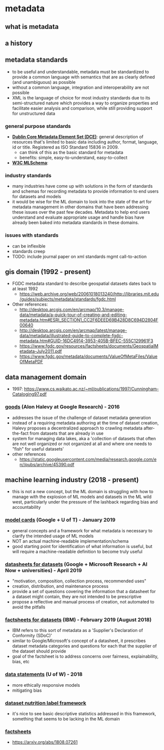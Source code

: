 # metadata

## what is metadata

## a history


## metadata standards
- to be useful and understandable, metadata must be standardized to provide a common language with semantics that are as clearly defined (and unambiguous) as possible
- without a common language, integration and interoperability are not possible
- XML is the language of choice for most industry standards due to its semi-structured nature which provides a way to organize properties and facilitate easier analysis and comparison, while still providing support for unstructured data

### general purpose standards
- **[Dublin Core Metadata Element Set (DCE)](http://www.dublincore.org/specifications/dublin-core/dcmi-terms/ )**: general description of resources that's limited to basic data including author, format, language, id or title.  Registered as ISO Standard 15836 in 2009.
   - can think of this as the basic standard for metadata
   - benefits: simple, easy-to-understand, easy-to-collect
- **[W3C MLSchema](http://ml-schema.github.io/documentation/ML%20Schema.html)**: 


### industry standards
- many industries have come up with solutions in the form of standards and schemas for recording metadata to provide information to end users for datasets and models
- it would be wise for the ML domain to look into the state of the art for metadata management in other domains that have been addressing these issues over the past few decades.  Metadata to help end users understand and evaluate appropriate usage and handle bias have already been baked into metadata standards in these domains.

### issues with standards
- can be inflexible
- standards creep
- TODO: include journal paper on xml standards mgmt call-to-action

## gis domain (1992 - present)
- FGDC metadata standard to describe geospatial datasets dates back to at least 1992
   - https://web.archive.org/web/20061018013240/http://libraries.mit.edu/guides/subjects/metadata/standards/fgdc.html
- Other references:
   - http://desktop.arcgis.com/en/arcmap/10.3/manage-data/metadata/a-quick-tour-of-creating-and-editing-metadata.htm#ESRI_SECTION1_CC2F6DEED69B428D8C694D2804F00640
   - http://desktop.arcgis.com/en/arcmap/latest/manage-data/metadata/illustrated-guide-to-complete-fgdc-metadata.htm#GUID-16DC4914-3953-405B-BFEC-555C129961F3
   - https://www.fgdc.gov/resources/factsheets/documents/GeospatialMetadata-July2011.pdf
   - https://www.fgdc.gov/metadata/documents/ValueOfMetaFiles/ValueOfMetaPDF

## data management domain
- 1997: https://www.cs.waikato.ac.nz/~ml/publications/1997/Cunningham-Cataloging97.pdf

### [goods](http://sites.computer.org/debull/A16sept/p5.pdf) (Alon Halevy at Google Research) - 2016
- addresses the issue of the challenge of dataset metadata generation
- instead of a requiring metadata authoring at the time of dataset creation, Halevy proposes a decentralized approach to crawling metadata after-the-fact from datasets that are already in use
- system for managing data lakes, aka a 'collection of datasets that often are not well organized or not organized at all and where one needs to "fish" for useful datasets'
- other references
   - https://static.googleusercontent.com/media/research.google.com/en//pubs/archive/45390.pdf

## machine learning industry (2018 - present)
- this is not a new concept, but the ML domain is struggling with how to manage with the explosion of ML models and datasets in the ML wild west, particularly under the pressure of the lashback regarding bias and accountability

### [model cards](http://delivery.acm.org/10.1145/3290000/3287596/p220-Mitchell.pdf?ip=170.225.9.141&id=3287596&acc=NO%20RULES&key=4D4702B0C3E38B35%2E4D4702B0C3E38B35%2ED2E531DB056F4A45%2E4D4702B0C3E38B35&__acm__=1556846985_823be4d723bed277a13ad2335eecd8d8) (Google + U of T) - January 2019
- general concepts and a framework for what metadata is necessary to clarify the intended usage of ML models
- NOT an actual machine-readable implementation/schema 
- good starting point for identification of what information is useful, but will require a machine-readable definition to become truly useful

### [datasheets for datasets](https://arxiv.org/pdf/1803.09010.pdf) (Google + Microsoft Research + AI Now + universities) - April 2019
- "motivation, composition, collection process, recommended uses"
- creation, distribution, and maintenance process
- provide a set of questions covering the information that a datasheet for a dataset might contain, they are not intended to be prescriptive
- propose a reflective and manual process of creation, not automated to avoid the pitfalls

### [factsheets for datasets](https://www.ibm.com/blogs/research/2018/08/factsheets-ai/) (IBM) - February 2019 (August 2018)
- IBM refers to this sort of metadata as a 'Supplier's Declaration of Conformity (SDoC)'
- similar to Google/Microsoft's concept of a datasheet, it prescribes dataset metadata categories and questions for each that the supplier of the dataset should provide
- goal of the factsheet is to address concerns over fairness, explainability, bias, etc

### [data statements](https://www.mitpressjournals.org/doi/abs/10.1162/tacl_a_00041) (U of W) - 2018
- more ethically responsive models
- mitigating bias

### [dataset nutrition label framework](tba)
- it's nice to see basic descriptive statistics addressed in this framework, something that seems to be lacking in the ML domain

### [factsheets](tba)
- https://arxiv.org/abs/1808.07261
